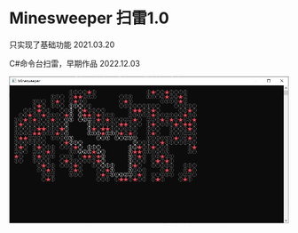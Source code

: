 # Minesweeper 扫雷1.0

只实现了基础功能
2021.03.20

C#命令台扫雷，早期作品
2022.12.03

![image](https://github.com/huoe/Minesweeper/blob/master/view.png)
